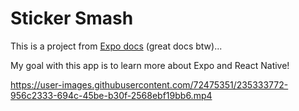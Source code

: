 # Sticker Smash

This is a project from [Expo docs](https://docs.expo.dev/tutorial/introduction/) (great docs btw)...

My goal with this app is to learn more about Expo and React Native!

https://user-images.githubusercontent.com/72475351/235333772-956c2333-694c-45be-b30f-2568ebf19bb6.mp4

